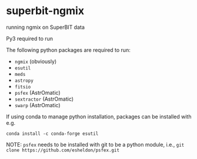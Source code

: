 # superbit-ngmix
running ngmix on SuperBIT data

Py3 required to run

The following python packages are required to run:
  - `ngmix` (obviously)
  - `esutil`
  - `meds`
  - `astropy`
  - `fitsio`
  - `psfex` (AstrOmatic) 
  - `sextractor` (AstrOmatic) 
  - `swarp` (AstrOmatic) 

If using conda to manage python installation, packages can be installed with e.g.

`conda install -c conda-forge esutil`

NOTE: `psfex` needs to be installed with git to be a python module, i.e.,
`git clone https://github.com/esheldon/psfex.git`

